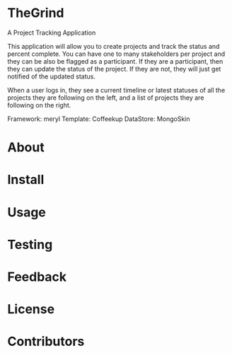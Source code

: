 # TheGrind

A Project Tracking Application

This application will allow you to create projects and track the status
and percent complete.  You can have one to many stakeholders per project
and they can be also be flagged as a participant.  If they are a
participant, then they can update the status of the project.  If they
are not, they will just get notified of the updated status.

When a user logs in, they see a current timeline or latest statuses of
all the projects they are following on the left, and a list of projects
they are following on the right.

Framework: meryl
Template: Coffeekup
DataStore: MongoSkin


# About

# Install

# Usage

# Testing

# Feedback

# License

# Contributors


